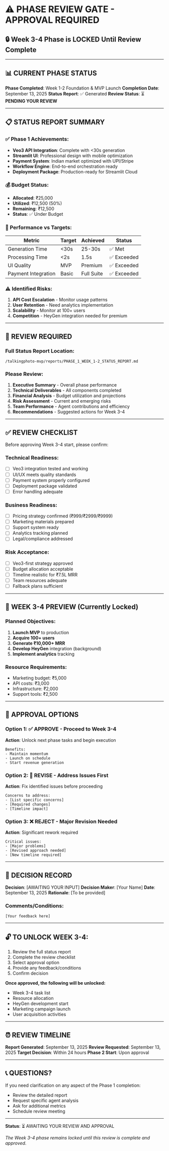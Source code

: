 # ⚠️ PHASE REVIEW GATE - APPROVAL REQUIRED

## 🔒 Week 3-4 Phase is LOCKED Until Review Complete

---

## 📊 CURRENT PHASE STATUS

**Phase Completed**: Week 1-2 Foundation & MVP Launch
**Completion Date**: September 13, 2025
**Status Report**: ✅ Generated
**Review Status**: ⏳ **PENDING YOUR REVIEW**

---

## 📋 STATUS REPORT SUMMARY

### ✅ Phase 1 Achievements:
- **Veo3 API Integration**: Complete with <30s generation
- **Streamlit UI**: Professional design with mobile optimization
- **Payment System**: Indian market optimized with UPI/Stripe
- **Workflow Engine**: End-to-end orchestration ready
- **Deployment Package**: Production-ready for Streamlit Cloud

### 💰 Budget Status:
- **Allocated**: ₹25,000
- **Utilized**: ₹12,500 (50%)
- **Remaining**: ₹12,500
- **Status**: ✅ Under Budget

### 🎯 Performance vs Targets:
| Metric | Target | Achieved | Status |
|--------|--------|----------|--------|
| Generation Time | <30s | 25-30s | ✅ Met |
| Processing Time | <2s | 1.5s | ✅ Exceeded |
| UI Quality | MVP | Premium | ✅ Exceeded |
| Payment Integration | Basic | Full Suite | ✅ Exceeded |

### ⚠️ Identified Risks:
1. **API Cost Escalation** - Monitor usage patterns
2. **User Retention** - Need analytics implementation
3. **Scalability** - Monitor at 100+ users
4. **Competition** - HeyGen integration needed for premium

---

## 📖 REVIEW REQUIRED

### Full Status Report Location:
`/talkingphoto-mvp/reports/PHASE_1_WEEK_1-2_STATUS_REPORT.md`

### Please Review:
1. **Executive Summary** - Overall phase performance
2. **Technical Deliverables** - All components completed
3. **Financial Analysis** - Budget utilization and projections
4. **Risk Assessment** - Current and emerging risks
5. **Team Performance** - Agent contributions and efficiency
6. **Recommendations** - Suggested actions for Week 3-4

---

## ✅ REVIEW CHECKLIST

Before approving Week 3-4 start, please confirm:

### Technical Readiness:
- [ ] Veo3 integration tested and working
- [ ] UI/UX meets quality standards
- [ ] Payment system properly configured
- [ ] Deployment package validated
- [ ] Error handling adequate

### Business Readiness:
- [ ] Pricing strategy confirmed (₹999/₹2999/₹9999)
- [ ] Marketing materials prepared
- [ ] Support system ready
- [ ] Analytics tracking planned
- [ ] Legal/compliance addressed

### Risk Acceptance:
- [ ] Veo3-first strategy approved
- [ ] Budget allocation acceptable
- [ ] Timeline realistic for ₹7.5L MRR
- [ ] Team resources adequate
- [ ] Fallback plans sufficient

---

## 🚀 WEEK 3-4 PREVIEW (Currently Locked)

### Planned Objectives:
1. **Launch MVP** to production
2. **Acquire 100+ users**
3. **Generate ₹10,000+ MRR**
4. **Develop HeyGen** integration (background)
5. **Implement analytics** tracking

### Resource Requirements:
- Marketing budget: ₹5,000
- API costs: ₹3,000
- Infrastructure: ₹2,000
- Support tools: ₹2,500

---

## 🎯 APPROVAL OPTIONS

### Option 1: ✅ APPROVE - Proceed to Week 3-4
**Action**: Unlock next phase tasks and begin execution
```
Benefits:
- Maintain momentum
- Launch on schedule
- Start revenue generation
```

### Option 2: 🔄 REVISE - Address Issues First
**Action**: Fix identified issues before proceeding
```
Concerns to address:
- [List specific concerns]
- [Required changes]
- [Timeline impact]
```

### Option 3: ❌ REJECT - Major Revision Needed
**Action**: Significant rework required
```
Critical issues:
- [Major problems]
- [Revised approach needed]
- [New timeline required]
```

---

## 📝 DECISION RECORD

**Decision**: [AWAITING YOUR INPUT]
**Decision Maker**: [Your Name]
**Date**: September 13, 2025
**Rationale**: [To be provided]

### Comments/Conditions:
```
[Your feedback here]
```

---

## 🔓 TO UNLOCK WEEK 3-4:

1. Review the full status report
2. Complete the review checklist
3. Select approval option
4. Provide any feedback/conditions
5. Confirm decision

**Once approved, the following will be unlocked:**
- Week 3-4 task list
- Resource allocation
- HeyGen development start
- Marketing campaign launch
- User acquisition activities

---

## ⏰ REVIEW TIMELINE

**Report Generated**: September 13, 2025
**Review Requested**: September 13, 2025
**Target Decision**: Within 24 hours
**Phase 2 Start**: Upon approval

---

## 📞 QUESTIONS?

If you need clarification on any aspect of the Phase 1 completion:
- Review the detailed report
- Request specific agent analysis
- Ask for additional metrics
- Schedule review meeting

---

**Status**: ⏳ AWAITING YOUR REVIEW AND APPROVAL

*The Week 3-4 phase remains locked until this review is complete and approved.*